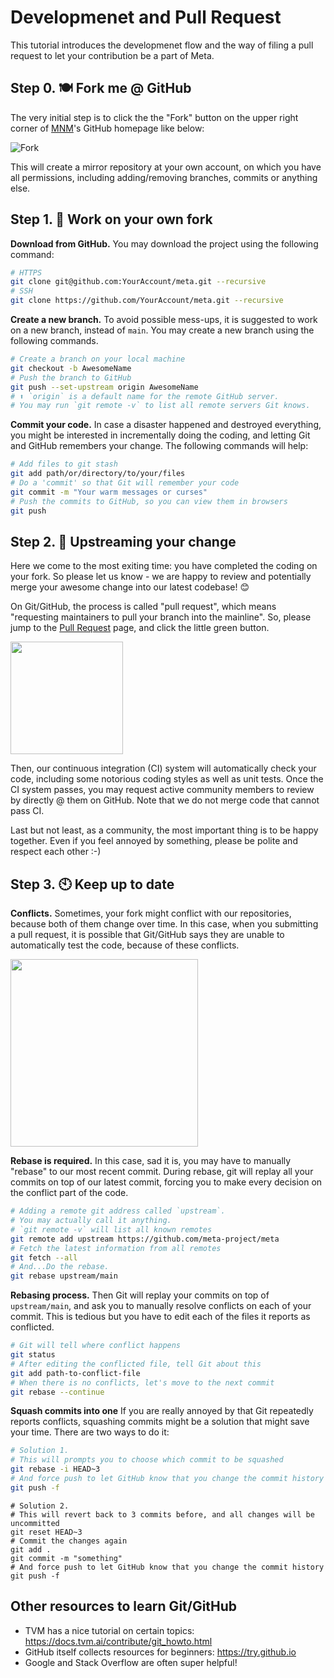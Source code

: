 # Developmenet and Pull Request

This tutorial introduces the developmenet flow and the way of filing a pull request to let your contribution be a part of Meta.

## Step 0. 🍽 Fork me @ GitHub
The very initial step is to click the the "Fork" button on the upper right corner of [MNM](http://github.com/dmlc/mnm)'s GitHub homepage like below:

![Fork](https://user-images.githubusercontent.com/22515877/68988345-a29a8a00-07ea-11ea-9061-fcf001a1fff3.png)

This will create a mirror repository at your own account, on which you have all permissions, including adding/removing branches, commits or anything else.

## Step 1. 🚀 Work on your own fork
**Download from GitHub.** You may download the project using the following command:
```bash
# HTTPS
git clone git@github.com:YourAccount/meta.git --recursive
# SSH
git clone https://github.com/YourAccount/meta.git --recursive
```

**Create a new branch.** To avoid possible mess-ups, it is suggested to work on a new branch, instead of `main`. You may create a new branch using the following commands.
```bash
# Create a branch on your local machine
git checkout -b AwesomeName
# Push the branch to GitHub
git push --set-upstream origin AwesomeName
# ⬆️ `origin` is a default name for the remote GitHub server.
# You may run `git remote -v` to list all remote servers Git knows.
```

**Commit your code.** In case a disaster happened and destroyed everything, you might be interested in incrementally doing the coding, and letting Git and GitHub remembers your change. The following commands will help:

```bash
# Add files to git stash
git add path/or/directory/to/your/files
# Do a 'commit' so that Git will remember your code
git commit -m "Your warm messages or curses"
# Push the commits to GitHub, so you can view them in browsers
git push
```

## Step 2. 🎉 Upstreaming your change
Here we come to the most exiting time: you have completed the coding on your fork. So please let us know - we are happy to review and potentially merge your awesome change into our latest codebase! 😊

On Git/GitHub, the process is called "pull request", which means "requesting maintainers to pull your branch into the mainline". So, please jump to the [Pull Request](https://github.com/meta-project/meta/pulls) page, and click the little green button.

<img src="https://user-images.githubusercontent.com/22515877/68989884-83f3bd80-0801-11ea-9580-4f0a87fbd6b6.png" width=180/>

Then, our continuous integration (CI) system will automatically check your code, including some notorious coding styles as well as unit tests. Once the CI system passes, you may request active community members to review by directly @ them on GitHub. Note that we do not merge code that cannot pass CI.

Last but not least, as a community, the most important thing is to be happy together. Even if you feel annoyed by something, please be polite and respect each other :-)

## Step 3. 🕙 Keep up to date
**Conflicts.** Sometimes, your fork might conflict with our repositories, because both of them change over time. In this case, when you submitting a pull request, it is possible that Git/GitHub says they are unable to automatically test the code, because of these conflicts.

<img src="https://user-images.githubusercontent.com/22515877/68990487-91607600-0808-11ea-97a5-5a65ddce57de.png" width=300/>

**Rebase is required.** In this case, sad it is, you may have to manually "rebase" to our most recent commit. During rebase, git will replay all your commits on top of our latest commit, forcing you to make every decision on the conflict part of the code.

```bash
# Adding a remote git address called `upstream`.
# You may actually call it anything.
# `git remote -v` will list all known remotes
git remote add upstream https://github.com/meta-project/meta
# Fetch the latest information from all remotes
git fetch --all
# And...Do the rebase.
git rebase upstream/main
```

**Rebasing process.** Then Git will replay your commits on top of `upstream/main`, and ask you to manually resolve conflicts on each of your commit. This is tedious but you have to edit each of the files it reports as conflicted.

```bash
# Git will tell where conflict happens
git status
# After editing the conflicted file, tell Git about this
git add path-to-conflict-file
# When there is no conflicts, let's move to the next commit
git rebase --continue
```

**Squash commits into one** If you are really annoyed by that Git repeatedly reports conflicts, squashing commits might be a solution that might save your time. There are two ways to do it:

```bash
# Solution 1.
# This will prompts you to choose which commit to be squashed
git rebase -i HEAD~3
# And force push to let GitHub know that you change the commit history
git push -f 
```

```
# Solution 2.
# This will revert back to 3 commits before, and all changes will be uncommitted
git reset HEAD~3
# Commit the changes again
git add .
git commit -m "something"
# And force push to let GitHub know that you change the commit history
git push -f 
```

## Other resources to learn Git/GitHub

- TVM has a nice tutorial on certain topics: https://docs.tvm.ai/contribute/git_howto.html
- GitHub itself collects resources for beginners: https://try.github.io
- Google and Stack Overflow are often super helpful!

